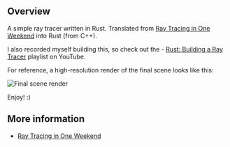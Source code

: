 ## Overview

A simple ray tracer written in Rust. Translated from [Ray Tracing in One Weekend](https://raytracing.github.io/books/RayTracingInOneWeekend.html) into Rust (from C++).

I also recorded myself building this, so check out the - [Rust: Building a Ray Tracer](https://www.youtube.com/watch?v=_5hD0gxRzzg&list=PLctja8lh-0MdlbFXjmBoFn_1hiK4qkVqe) playlist on YouTube.

For reference, a high-resolution render of the final scene looks like this:

![Final scene render](https://raw.githubusercontent.com/snarkyboojum/ray_tracer/master/data/final_scene.png "Final scene render")

Enjoy! :)

## More information

- [Ray Tracing in One Weekend](https://raytracing.github.io/books/RayTracingInOneWeekend.html)
